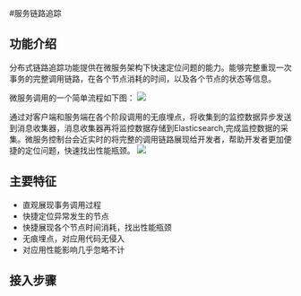 #服务链路追踪
## 功能介绍
分布式链路追踪功能提供在微服务架构下快速定位问题的能力。能够完整重现一次事务的完整调用链路，在各个节点消耗的时间，以及各个节点的状态等信息。

微服务调用的一个简单流程如下图：
![](invoke_process.png)

通过对客户端和服务端在各个阶段调用的无痕埋点，将收集到的监控数据异步发送到消息收集器，消息收集器再将监控数据存储到Elasticsearch,完成监控数据的采集。微服务控制台会近实时的将完整的调用链路展现给开发者，帮助开发者更加便捷的定位问题，快速找出性能瓶颈。
![](data-collect.png)

## 主要特征
- 直观展现事务调用过程
- 快捷定位异常发生的节点
- 快捷展现各个节点时间消耗，找出性能瓶颈
- 无痕埋点，对应用代码无侵入
- 对应用性能影响几乎忽略不计

## 接入步骤